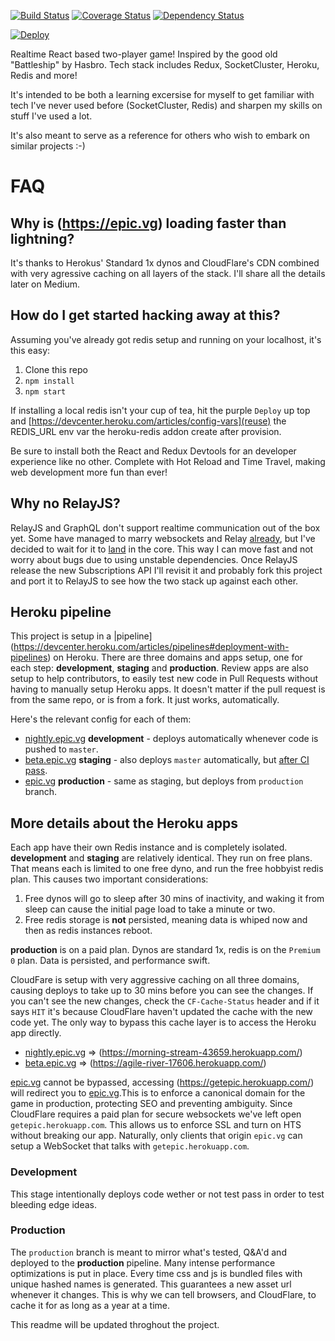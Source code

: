 [![Build Status](https://travis-ci.org/stipsan/epic.svg)](https://travis-ci.org/stipsan/epic)
[![Coverage Status](https://coveralls.io/repos/github/stipsan/epic/badge.svg?branch=master)](https://coveralls.io/github/stipsan/epic?branch=master)
[![Dependency Status](https://david-dm.org/stipsan/epic.svg)](https://david-dm.org/stipsan/epic)

[![Deploy](https://www.herokucdn.com/deploy/button.svg)](https://heroku.com/deploy)

Realtime React based two-player game! Inspired by the good old "Battleship" by Hasbro.
Tech stack includes Redux, SocketCluster, Heroku, Redis and more!

It's intended to be both a learning excersise for myself to get familiar with tech I've never used before (SocketCluster, Redis) and sharpen my skills on stuff I've used a lot.

It's also meant to serve as a reference for others who wish to embark on similar projects :-)

# FAQ

## Why is (https://epic.vg) loading faster than lightning?

It's thanks to Herokus' Standard 1x dynos and CloudFlare's CDN combined with very agressive caching on all layers of the stack.
I'll share all the details later on Medium.

## How do I get started hacking away at this?

Assuming you've already got redis setup and running on your localhost, it's this easy:

1. Clone this repo
2. `npm install`
3. `npm start`

If installing a local redis isn't your cup of tea, hit the purple `Deploy` up top and [https://devcenter.heroku.com/articles/config-vars](reuse) the REDIS_URL env var the heroku-redis addon create after provision.

Be sure to install both the React and Redux Devtools for an developer experience like no other.
Complete with Hot Reload and Time Travel, making web development more fun than ever!

## Why no RelayJS?

RelayJS and GraphQL don't support realtime communication out of the box yet.
Some have managed to marry websockets and Relay [already](https://github.com/facebook/relay/issues/652#issuecomment-162299541), but I've decided to wait for it to [land](https://github.com/facebook/relay/issues/541) in the core.
This way I can move fast and not worry about bugs due to using unstable dependencies.
Once RelayJS release the new Subscriptions API I'll revisit it and probably fork this project and port it to RelayJS to see how the two stack up against each other.

## Heroku pipeline

This project is setup in a |pipeline](https://devcenter.heroku.com/articles/pipelines#deployment-with-pipelines) on Heroku.
There are three domains and apps setup, one for each step: **development**, **staging** and **production**.
Review apps are also setup to help contributors, to easily test new code in Pull Requests without having to manually setup Heroku apps. It doesn't matter if the pull request is from the same repo, or is from a fork. It just works, automatically.

Here's the relevant config for each of them:
* [nightly.epic.vg](https://nightly.epic.vg) **development** - deploys automatically whenever code is pushed to `master`.
* [beta.epic.vg](https://beta.epic.vg) **staging** - also deploys `master` automatically, but [after CI pass](https://travis-ci.org/stipsan/epic).
* [epic.vg](https://epic.vg) **production** - same as staging, but deploys from `production` branch.

## More details about the Heroku apps

Each app have their own Redis instance and is completely isolated.
**development** and **staging** are relatively identical. They run on free plans.
That means each is limited to one free dyno, and run the free hobbyist redis plan.
This causes two important considerations:
1. Free dynos will go to sleep after 30 mins of inactivity, and waking it from sleep can cause the initial page load to take a minute or two.
2. Free redis storage is **not** persisted, meaning data is whiped now and then as redis instances reboot.

**production** is on a paid plan. Dynos are standard 1x, redis is on the `Premium 0` plan.
Data is persisted, and performance swift.

CloudFare is setup with very aggressive caching on all three domains, causing deploys to take up to 30 mins before you can see the changes.
If you can't see the new changes, check the `CF-Cache-Status` header and if it says `HIT` it's because CloudFlare haven't updated the cache with the new code yet.
The only way to bypass this cache layer is to access the Heroku app directly.
* [nightly.epic.vg](https://nightly.epic.vg) => (https://morning-stream-43659.herokuapp.com/)
* [beta.epic.vg](https://beta.epic.vg) => (https://agile-river-17606.herokuapp.com/)

[epic.vg](https://epic.vg) cannot be bypassed, accessing (https://getepic.herokuapp.com/) will redirect you to [epic.vg](https://epic.vg).This is to enforce a canonical domain for the game in production, protecting SEO and preventing ambiguity. Since CloudFlare requires a paid plan for secure websockets we've left open `getepic.herokuapp.com`.
This allows us to enforce SSL and turn on HTS without breaking our app.
Naturally, only clients that origin `epic.vg` can setup a WebSocket that talks with `getepic.herokuapp.com`.

### Development

This stage intentionally deploys code wether or not test pass in order to test bleeding edge ideas.


### Production

The `production` branch is meant to mirror what's tested, Q&A'd and deployed to the **production** pipeline.
Many intense performance optimizations is put in place. 
Every time css and js is bundled files with unique hashed names is generated.
This guarantees a new asset url whenever it changes. This is why we can tell browsers, and CloudFlare, to cache it for as long as a year at a time.

This readme will be updated throghout the project.